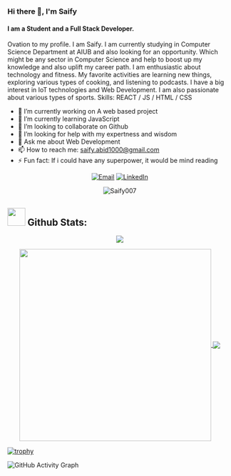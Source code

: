 ### Hi there 👋, I'm Saify
#### I am a Student and a Full Stack Developer.

Ovation to my profile. I am Saify. I am currently studying in Computer Science Department at AIUB and also looking for an opportunity. Which might be any sector in Computer Science and help to boost up my knowledge and also uplift my career path. I am enthusiastic about technology and fitness. My favorite activities are learning new things, exploring various types of cooking, and listening to podcasts. I have a big interest in IoT technologies and Web Development. I am also passionate about various types of sports.
Skills: REACT / JS / HTML / CSS

- 🔭 I’m currently working on A web based project  
- 🌱 I’m currently learning JavaScript 
- 👯 I’m looking to collaborate on Github 
- 🤔 I’m looking for help with my expertness and wisdom 
- 💬 Ask me about Web Development 
- 📫 How to reach me: saify.abid1000@gmail.com
- ⚡ Fun fact: If i could have any superpower, it would be  mind reading 

<p align="center">
<a href="mailto:saify.abid1000@gmail.comsaify.abid1000@gmail.com"><img alt="Email" src="https://img.shields.io/badge/Gmail-saify.abid1000@gmail.com-red?style=flat&logo=gmail"></a>
  <a href="https://www.linkedin.com/in/saifyabidbhuiyan"><img alt="LinkedIn" src="https://img.shields.io/badge/LinkedIn-Saify Abid Bhuiyan-blue?style=flat&logo=linkedin"></a>
</p>
  
<p align="center"> <img src="https://komarev.com/ghpvc/?username=Saify007&label=Profile%20views&color=0e75b6&style=flat" alt="Saify007" /> </p> 

## <img src="https://media.giphy.com/media/ZCN6F3FAkwsyOGU2RS/giphy.gif" width="40"> **Github Stats:**

<p align="center">
   <img align="center" src="https://github-readme-streak-stats.herokuapp.com/?user=Saify007&theme=algolia&hide_border=false"/>
</p>

 <p align="center">
  <a href="https://github.com/Saify007">
   <img width="430" align="center" src="https://github-readme-stats.vercel.app/api?username=Saify007&show_icons=true&theme=algolia&count_private=true">
  </a>
  <a href="https://github.com/Saify007">
    <img align="center" src="https://github-readme-stats.anuraghazra1.vercel.app/api/top-langs/?username=Saify007&layout=compact&theme=algolia&langs_count=6" />
  </a>
 </p>

[![trophy](https://github-profile-trophy.vercel.app/?username=Saify007)](https://github.com/ryo-ma/github-profile-trophy)

![GitHub Activity Graph](https://activity-graph.herokuapp.com/graph?username=Saify007)  


